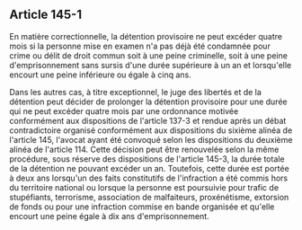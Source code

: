 Article 145-1
----
En matière correctionnelle, la détention provisoire ne peut excéder quatre mois
si la personne mise en examen n'a pas déjà été condamnée pour crime ou délit de
droit commun soit à une peine criminelle, soit à une peine d'emprisonnement sans
sursis d'une durée supérieure à un an et lorsqu'elle encourt une peine
inférieure ou égale à cinq ans.

Dans les autres cas, à titre exceptionnel, le juge des libertés et de la
détention peut décider de prolonger la détention provisoire pour une durée qui
ne peut excéder quatre mois par une ordonnance motivée conformément aux
dispositions de l'article 137-3 et rendue après un débat contradictoire organisé
conformément aux dispositions du sixième alinéa de l'article 145, l'avocat ayant
été convoqué selon les dispositions du deuxième alinéa de l'article 114. Cette
décision peut être renouvelée selon la même procédure, sous réserve des
dispositions de l'article 145-3, la durée totale de la détention ne pouvant
excéder un an. Toutefois, cette durée est portée à deux ans lorsqu'un des faits
constitutifs de l'infraction a été commis hors du territoire national ou lorsque
la personne est poursuivie pour trafic de stupéfiants, terrorisme, association
de malfaiteurs, proxénétisme, extorsion de fonds ou pour une infraction commise
en bande organisée et qu'elle encourt une peine égale à dix ans
d'emprisonnement.
